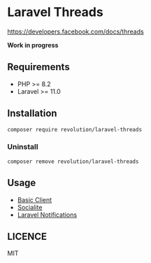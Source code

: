 Laravel Threads
====

https://developers.facebook.com/docs/threads

**Work in progress**

## Requirements
- PHP >= 8.2
- Laravel >= 11.0

## Installation

```shell
composer require revolution/laravel-threads
```

### Uninstall
```shell
composer remove revolution/laravel-threads
```

## Usage
- [Basic Client](./docs/basic-client.md)
- [Socialite](./docs/socialite.md)
- [Laravel Notifications](./docs/notification.md)

## LICENCE
MIT
